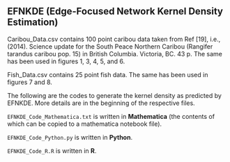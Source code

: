 ## EFNKDE (Edge-Focused Network Kernel Density Estimation)

Caribou_Data.csv contains 100 point caribou data taken from Ref [19], i.e., (2014). Science update for the South Peace Northern Caribou (Rangifer tarandus caribou pop. 15) in British Columbia. Victoria, BC. 43 p. The same has been used in figures 1, 3, 4, 5, and 6.

Fish_Data.csv contains 25 point fish data. The same has been used in figures 7 and 8.

The following are the codes  to generate the kernel density as predicted by EFNKDE. More details are in the beginning of the respective files.

`EFNKDE_Code_Mathematica.txt` is written in **Mathematica** (the contents of which can be copied to a mathematica notebook file).

`EFNKDE_Code_Python.py` is written in **Python**.

`EFNKDE_Code_R.R` is written in **R**.
